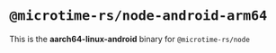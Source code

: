 # `@microtime-rs/node-android-arm64`

This is the **aarch64-linux-android** binary for `@microtime-rs/node`
